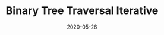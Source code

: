 ---
layout: post
title:  "Binary Tree Traversal Iterative"
date:   2020-05-26
tags: BinaryTree Tree BST
mathjax: true
---